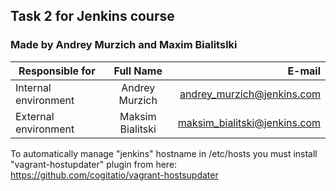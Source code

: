 ## Task 2 for Jenkins course
### Made by **Andrey Murzich** and **Maxim Bialitslki**

| Responsible for     |      Full Name   |        E-mail               |
| ------------------- | :--------------: | --------------------------: |
|Internal environment | Andrey Murzich   | andrey_murzich@jenkins.com  |
|External environment | Maksim Bialitski | maksim_bialitski@jenkins.com|  

To automatically manage "jenkins" hostname in /etc/hosts you must install "vagrant-hostupdater" plugin from here: https://github.com/cogitatio/vagrant-hostsupdater
